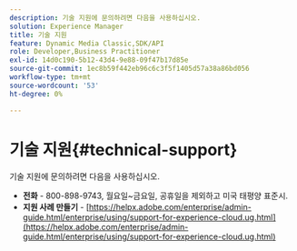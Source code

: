 ```yaml
---
description: 기술 지원에 문의하려면 다음을 사용하십시오.
solution: Experience Manager
title: 기술 지원
feature: Dynamic Media Classic,SDK/API
role: Developer,Business Practitioner
exl-id: 14d0c190-5b12-43d4-9e88-09f47b17d85e
source-git-commit: 1ec8b59f442eb96c6c3f5f1405d57a38a86bd056
workflow-type: tm+mt
source-wordcount: '53'
ht-degree: 0%

---
```


# 기술 지원{#technical-support}

기술 지원에 문의하려면 다음을 사용하십시오.

* **전화**  - 800-898-9743, 월요일~금요일, 공휴일을 제외하고 미국 태평양 표준시.
* **지원 사례 만들기**  -  [https://helpx.adobe.com/enterprise/admin-guide.html/enterprise/using/support-for-experience-cloud.ug.html](https://helpx.adobe.com/enterprise/admin-guide.html/enterprise/using/support-for-experience-cloud.ug.html)

